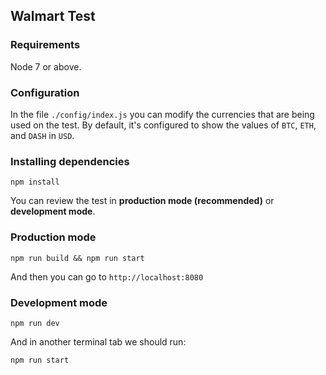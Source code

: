 ## Walmart Test

### Requirements

Node 7 or above.

### Configuration

In the file `./config/index.js` you can modify the currencies that are being used on the test. By default, it's configured to show the values of `BTC`, `ETH`, and `DASH` in `USD`.

### Installing dependencies

```
npm install
```

You can review the test in **production mode (recommended)** or **development mode**.

### Production mode

```
npm run build && npm run start
```

And then you can go to `http://localhost:8080`

### Development mode

```
npm run dev
```

And in another terminal tab we should run:

```
npm run start
```
